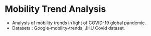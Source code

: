 # Mobility Trend Analysis

- Analysis of mobility trends in light of COVID-19 global pandemic.
- Datasets : Google-mobility-trends, JHU Covid dataset.
